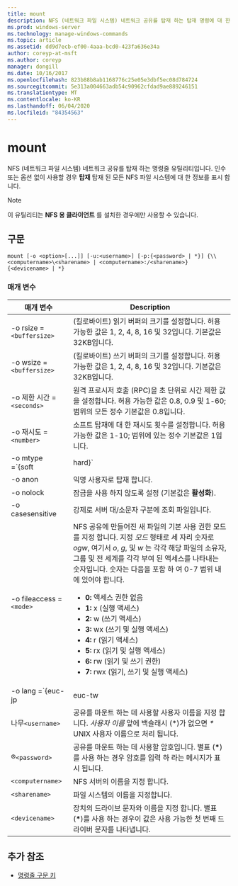 ```yaml
---
title: mount
description: NFS (네트워크 파일 시스템) 네트워크 공유를 탑재 하는 탑재 명령에 대 한 참조 항목입니다.
ms.prod: windows-server
ms.technology: manage-windows-commands
ms.topic: article
ms.assetid: dd9d7ecb-ef00-4aaa-bcd0-423fa636e34a
author: coreyp-at-msft
ms.author: coreyp
manager: dongill
ms.date: 10/16/2017
ms.openlocfilehash: 823b88b8ab1168776c25e05e3dbf5ec08d784724
ms.sourcegitcommit: 5e313a004663adb54c90962cfdad9ae889246151
ms.translationtype: MT
ms.contentlocale: ko-KR
ms.lasthandoff: 06/04/2020
ms.locfileid: "84354563"
---
```

# <a name="mount"></a>mount

NFS (네트워크 파일 시스템) 네트워크 공유를 탑재 하는 명령줄 유틸리티입니다. 인수 또는 옵션 없이 사용할 경우 **탑재** 탑재 된 모든 NFS 파일 시스템에 대 한 정보를 표시 합니다.

> [!NOTE]
> 이 유틸리티는 **NFS 용 클라이언트** 를 설치한 경우에만 사용할 수 있습니다.

## <a name="syntax"></a>구문

```
mount [-o <option>[...]] [-u:<username>] [-p:{<password> | *}] {\\<computername>\<sharename> | <computername>:/<sharename>} {<devicename> | *}
```

### <a name="parameters"></a>매개 변수

| 매개 변수  | Description |
| ---------- | ----------- |
| -o rsize =`<buffersize>` | (킬로바이트) 읽기 버퍼의 크기를 설정합니다. 허용 가능한 값은 1, 2, 4, 8, 16 및 32입니다. 기본값은 32KB입니다. |
| -o wsize =`<buffersize>` | (킬로바이트) 쓰기 버퍼의 크기를 설정합니다. 허용 가능한 값은 1, 2, 4, 8, 16 및 32입니다. 기본값은 32KB입니다. |
| -o 제한 시간 =`<seconds>` | 원격 프로시저 호출 (RPC)을 초 단위로 시간 제한 값을 설정합니다. 허용 가능한 값은 0.8, 0.9 및 1-60; 범위의 모든 정수 기본값은 0.8입니다. |
| -o 재시도 =`<number>` | 소프트 탑재에 대 한 재시도 횟수를 설정합니다. 허용 가능한 값은 1-10; 범위에 있는 정수 기본값은 1입니다. |
| -o mtype =`{soft|hard}` | NFS 공유에 대 한 탑재 유형을 설정 합니다. 기본적으로 Windows에서는 소프트 탑재를 사용 합니다. 연결 문제가 있는 경우 소프트 탑재 시간 제한이 더 쉬워집니다. 그러나 NFS 서버를 다시 부팅 하는 동안 i/o 중단을 줄이려면 하드 탑재를 사용 하는 것이 좋습니다.|
| -o anon | 익명 사용자로 탑재 합니다. |
| -o nolock | 잠금을 사용 하지 않도록 설정 (기본값은 **활성화**). |
| -o casesensitive | 강제로 서버 대/소문자 구분에 조회 파일입니다. |
| -o fileaccess =`<mode>` | NFS 공유에 만들어진 새 파일의 기본 사용 권한 모드를 지정 합니다. 지정 *모드* 형태로 세 자리 숫자로 *ogw*, 여기서 *o*, *g*, 및 *w* 는 각각 해당 파일의 소유자, 그룹 및 전 세계를 각각 부여 된 액세스를 나타내는 숫자입니다. 숫자는 다음을 포함 하 여 0-7 범위 내에 있어야 합니다.<ul><li>**0:** 액세스 권한 없음</li><li>**1:** x (실행 액세스)</li><li>**2:** w (쓰기 액세스)</li><li>**3:** wx (쓰기 및 실행 액세스)</li><li>**4:** r (읽기 액세스)</li><li>**5:** rx (읽기 및 실행 액세스)</li><li>**6:** rw (읽기 및 쓰기 권한)</li><li>**7:** rwx (읽기, 쓰기 및 실행 액세스)</li></ul> |
| -o lang =`{euc-jp|euc-tw|euc-kr|shift-jis|Big5|Ksc5601|Gb2312-80|Ansi)` | NFS 공유에서 구성할 언어 인코딩을 지정 합니다. 공유에서 한 언어만 사용할 수 있습니다. 이 값은 다음 값 중 하나를 포함할 수 있습니다.<ul><li>**euc-jp:** 일본어</li><li>**euc-hy 다음과 같이 합니다.** 중국어</li><li>**euc-kr:** 한국어</li><li>**shift-jis:** 일본어</li><li>**Big5:** 중국어</li><li>**Ksc5601:** 한국어</li><li>**Gb2312-80:** 중국어 간체</li><li>**Ansi:** ANSI 인코딩</li></ul> |
| 나무`<username>` | 공유를 마운트 하는 데 사용할 사용자 이름을 지정 합니다. *사용자 이름* 앞에 백슬래시 (*)가 없으면 *\** UNIX 사용자 이름으로 처리 됩니다. |
| ®`<password>` | 공유를 마운트 하는 데 사용할 암호입니다. 별표 (**&#42;**)를 사용 하는 경우 암호를 입력 하 라는 메시지가 표시 됩니다. |
| `<computername>` | NFS 서버의 이름을 지정 합니다. |
| `<sharename>` | 파일 시스템의 이름을 지정합니다. |
| `<devicename>` | 장치의 드라이브 문자와 이름을 지정 합니다. 별표 (**&#42;**)를 사용 하는 경우이 값은 사용 가능한 첫 번째 드라이버 문자를 나타냅니다. |

## <a name="additional-references"></a>추가 참조

- [명령줄 구문 키](command-line-syntax-key.md)
